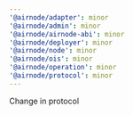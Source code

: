 ```yaml
---
'@airnode/adapter': minor
'@airnode/admin': minor
'@airnode/airnode-abi': minor
'@airnode/deployer': minor
'@airnode/node': minor
'@airnode/ois': minor
'@airnode/operation': minor
'@airnode/protocol': minor
---
```


Change in protocol
